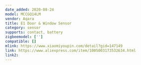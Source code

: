 ```yaml
---
date_added: 2020-08-24
model: MCCGQ14LM
vendor: Aqara
title: E1 Door & Window Sensor
category: sensor
supports: contact, battery
zigbeemodel: ['']
compatible: []
mlink: https://www.xiaomiyoupin.com/detail?gid=147149
link: https://www.aliexpress.com/item/1005003173532634.html
link2: 
---
```



